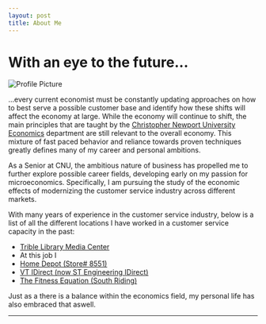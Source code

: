 ```yaml
---
layout: post
title: About Me
---
```


# With an eye to the future... 

![Profile Picture](https://NicholasBranch.github.io/NicholasBranch/images/miniprofile.png)

…every current economist must be constantly updating approaches on how to best serve a possible customer base and identify how these shifts will affect the economy at large. While the economy will continue to shift, the main principles that are taught by the [Christopher Newport University Economics](https://cnu.edu/academics/departments/economics/) department are still relevant to the overall economy. This mixture of fast paced behavior and reliance towards proven techniques greatly defines many of my career and personal ambitions.   

As a Senior at CNU, the ambitious nature of business has propelled me to further explore possible career fields, developing early on my passion for microeconomics. Specifically, I am pursuing the study of the economic effects of modernizing the customer service industry across different markets. 

With many years of experience in the customer service industry, below is a list of all the different locations I have worked in a customer service capacity in the past:
- [Trible Library Media Center](https://cnu.libguides.com/mediacenter)
 - At this job I  
- [Home Depot (Store# 8551)](https://www.homedepot.com/l/S-Riding/VA/Chantilly/20152/8551)
- [VT IDirect (now ST Engineering IDirect)](https://www.idirect.net/)
- [The Fitness Equation (South Riding)](https://thefitnessequation.com/locations/south-riding/)

Just as a there is a balance within the economics field, my personal life has also embraced that aswell. 

---
